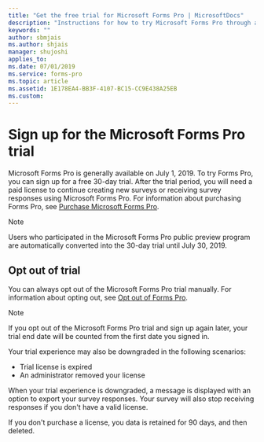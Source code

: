 ```yaml
---
title: "Get the free trial for Microsoft Forms Pro | MicrosoftDocs"
description: "Instructions for how to try Microsoft Forms Pro through a free trial."
keywords: ""
author: sbmjais
ms.author: shjais
manager: shujoshi
applies_to: 
ms.date: 07/01/2019
ms.service: forms-pro
ms.topic: article
ms.assetid: 1E178EA4-BB3F-4107-BC15-CC9E438A25EB
ms.custom: 
---
```


# Sign up for the Microsoft Forms Pro trial

Microsoft Forms Pro is generally available on July 1, 2019. To try Forms Pro, you can sign up for a free 30-day trial. After the trial period, you will need a paid license to continue creating new surveys or receiving survey responses using Microsoft Forms Pro. For information about purchasing Forms Pro, see [Purchase Microsoft Forms Pro](purchase.md).
<!--note from editor: Could you just say this?    Microsoft Forms Pro is generally available on July 1, 2019. To try Forms Pro before general availability starts, you can sign up for a free 30-day trial. After the trial period, you will need a paid license to continue using Microsoft Forms Pro.(comment or question here)?-->

> [!NOTE]
> Users who participated in the Microsoft Forms Pro public preview program are automatically converted into the 30-day trial until July 30, 2019.  
<!--note from editor: Iis it true they are automatically converted? -->

## Opt out of trial

You can always opt out of the Microsoft Forms Pro trial manually. For information about opting out, see [Opt out of Forms Pro](administer.md#opt-out-of-forms-pro).

> [!NOTE]
> If you opt out of the Microsoft Forms Pro trial and sign up again later, your trial end date will be counted from the first date you signed in.

Your trial experience may also be downgraded in the following scenarios:

- Trial license is expired
- An administrator removed your license

When your trial experience is downgraded, a message is displayed with an option to export your survey responses. Your survey will also stop receiving responses if you don't have a valid license. 

If you don't purchase a license, you data is retained for 90 days, and then deleted.
